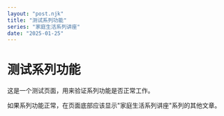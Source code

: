 ```yaml
---
layout: "post.njk"
title: "测试系列功能"
series: "家庭生活系列讲座"
date: "2025-01-25"
---
```


# 测试系列功能

这是一个测试页面，用来验证系列功能是否正常工作。

如果系列功能正常，在页面底部应该显示"家庭生活系列讲座"系列的其他文章。
